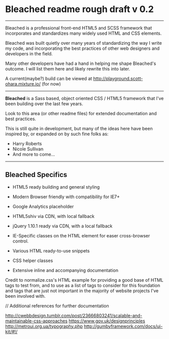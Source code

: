# Bleached readme rough draft v 0.2

<hr />

Bleached is a professional front-end HTML5 and SCSS framework that incorporates and standardizes many
widely used HTML and CSS elements.

Bleached was built quietly over many years of standardizing the way I write my code, and incorporating 
the best practices of other web designers and developers in the field.  

Many other developers have had a hand in helping me shape Bleached's outcome.  I will list them here and 
likely rewrite this into later.

A current(maybe?) build can be viewed at http://playground.scott-ohara.mixture.io/ (for now)

<hr />

<strong>Bleached</strong> is a Sass based, object oriented CSS / HTML5 framework that I've been building over the last few years.

Look to this area (or other readme files) for extended documentation and best practices.

This is still quite in development, but many of the ideas here have been inspired by, or expanded on by such fine folks as:

* Harry Roberts
* Nicole Sullivan
* And more to come...


<hr />

## Bleached Specifics

* HTML5 ready building and general styling
* Modern Browser friendly with compatibility for IE7+

* Google Analytics placeholder
* HTML5shiv via CDN, with local fallback
* jQuery 1.10.1 ready via CDN, with a local fallback
* IE-Specific classes on the HTML element for easer cross-browser control.

* Various HTML ready-to-use snippets
* CSS helper classes

* Extensive inline and accompanying documentation




Credit to normalize.css's HTML example for providing a good base of HTML tags to test from, and to 
use as a list of tags to consider for this foundation and tags that are just not important in
the majority of website projects I've been involved with.



//
Additional references for further documentation

http://cwebbdesign.tumblr.com/post/23666803241/scalable-and-maintainable-css-approaches
https://www.gov.uk/designprinciples
http://metroui.org.ua/typography.php
http://gumbyframework.com/docs/ui-kit/#!/